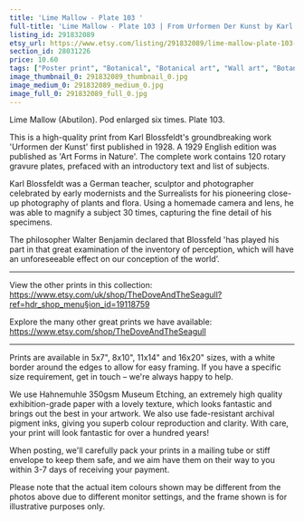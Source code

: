 ```yaml
---
title: 'Lime Mallow - Plate 103 '
full-title: 'Lime Mallow - Plate 103 | From Urformen Der Kunst by Karl Blossfeldt | Vintage botanical photographic print'
listing_id: 291832089
etsy_url: https://www.etsy.com/listing/291832089/lime-mallow-plate-103-from-urformen-der?utm_source=site&utm_medium=api&utm_campaign=api
section_id: 28031226
price: 10.60
tags: ["Poster print", "Botanical", "Botanical art", "Wall art", "Botanical poster", "Photograph", "Vintage", "Black and white", "Sepia", "Minimal", "Plant", "High quality print", "Urformen der Kunst"]
image_thumbnail_0: 291832089_thumbnail_0.jpg
image_medium_0: 291832089_medium_0.jpg
image_full_0: 291832089_full_0.jpg
---
```

Lime Mallow (Abutilon). Pod enlarged six times. Plate 103.

This is a high-quality print from Karl Blossfeldt&#39;s groundbreaking work &#39;Urformen der Kunst&#39; first published in 1928. A 1929 English edition was published as &#39;Art Forms in Nature&#39;. The complete work contains 120 rotary gravure plates, prefaced with an introductory text and list of subjects.

Karl Blossfeldt was a German teacher, sculptor and photographer celebrated by early modernists and the Surrealists for his pioneering close-up photography of plants and flora. Using a homemade camera and lens, he was able to magnify a subject 30 times, capturing the fine detail of his specimens.

The philosopher Walter Benjamin declared that Blossfeld &#39;has played his part in that great examination of the inventory of perception, which will have an unforeseeable effect on our conception of the world’. 

---

View the other prints in this collection: https://www.etsy.com/uk/shop/TheDoveAndTheSeagull?ref=hdr_shop_menu§ion_id=19118759

Explore the many other great prints we have available: https://www.etsy.com/shop/TheDoveAndTheSeagull

---

Prints are available in 5x7&quot;, 8x10&quot;, 11x14&quot; and 16x20&quot; sizes, with a white border around the edges to allow for easy framing. If you have a specific size requirement, get in touch – we&#39;re always happy to help.

We use Hahnemuhle 350gsm Museum Etching, an extremely high quality exhibition-grade paper with a lovely texture, which looks fantastic and brings out the best in your artwork. We also use fade-resistant archival pigment inks, giving you superb colour reproduction and clarity. With care, your print will look fantastic for over a hundred years!

When posting, we&#39;ll carefully pack your prints in a mailing tube or stiff envelope to keep them safe, and we aim have them on their way to you within 3-7 days of receiving your payment.

Please note that the actual item colours shown may be different from the photos above due to different monitor settings, and the frame shown is for illustrative purposes only.
